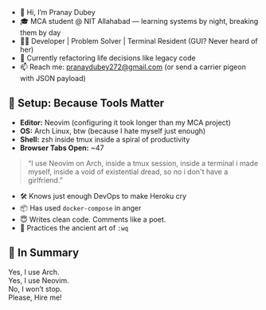 - 👋 Hi, I’m Pranay Dubey
- 🎓 MCA student @ NIT Allahabad — learning systems by night, breaking them by day  
- 🧑‍💻 Developer | Problem Solver | Terminal Resident (GUI? Never heard of her)  
- 🧠 Currently refactoring life decisions like legacy code  
- 📫 Reach me: pranaydubey272@gmail.com (or send a carrier pigeon with JSON payload)

## 🧰 Setup: Because Tools Matter

- **Editor:** Neovim (configuring it took longer than my MCA project)
- **OS:** Arch Linux, btw (because I hate myself just enough)
- **Shell:** zsh inside tmux inside a spiral of productivity
- **Browser Tabs Open:** ~47
  
> “I use Neovim on Arch, inside a tmux session, inside a terminal i made myself, inside a void of existential dread, so no i don't have a girlfriend.”

- 🛠️ Knows just enough DevOps to make Heroku cry
- 📦 Has used `docker-compose` in anger
- 😇 Writes clean code. Comments like a poet.
- 🧘 Practices the ancient art of `:wq`
  
## 📎 In Summary

Yes, I use Arch.  
Yes, I use Neovim.  
No, I won’t stop.  
Please, Hire me!
